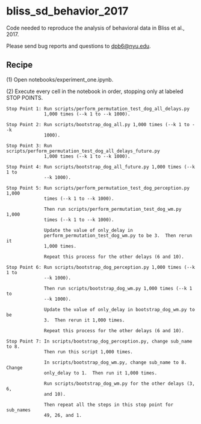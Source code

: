 # bliss_sd_behavior_2017

Code needed to reproduce the analysis of behavioral data in Bliss et al., 2017.

Please send bug reports and questions to dpb6@nyu.edu.

## Recipe

(1) Open notebooks/experiment_one.ipynb.

(2) Execute every cell in the notebook in order, stopping only at labeled STOP
    POINTS.

    Stop Point 1: Run scripts/perform_permutation_test_dog_all_delays.py
                  1,000 times (--k 1 to --k 1000).

    Stop Point 2: Run scripts/bootstrap_dog_all.py 1,000 times (--k 1 to --k
                  1000).

    Stop Point 3: Run scripts/perform_permutation_test_dog_all_delays_future.py
                  1,000 times (--k 1 to --k 1000).

    Stop Point 4: Run scripts/bootstrap_dog_all_future.py 1,000 times (--k 1 to
                  --k 1000).

    Stop Point 5: Run scripts/perform_permutation_test_dog_perception.py 1,000
                  times (--k 1 to --k 1000).

                  Then run scripts/perform_permutation_test_dog_wm.py 1,000
                  times (--k 1 to --k 1000).

                  Update the value of only_delay in
                  perform_permutation_test_dog_wm.py to be 3.  Then rerun it
                  1,000 times.

                  Repeat this process for the other delays (6 and 10).

    Stop Point 6: Run scripts/bootstrap_dog_perception.py 1,000 times (--k 1 to
                  --k 1000).

                  Then run scripts/bootstrap_dog_wm.py 1,000 times (--k 1 to
                  --k 1000).

                  Update the value of only_delay in bootstrap_dog_wm.py to be
                  3.  Then rerun it 1,000 times.

                  Repeat this process for the other delays (6 and 10).

    Stop Point 7: In scripts/bootstrap_dog_perception.py, change sub_name to 8.
                  Then run this script 1,000 times.

                  In scripts/bootstrap_dog_wm.py, change sub_name to 8.  Change
                  only_delay to 1.  Then run it 1,000 times.

                  Run scripts/bootstrap_dog_wm.py for the other delays (3, 6,
                  and 10).

                  Then repeat all the steps in this stop point for sub_names
                  49, 26, and 1.